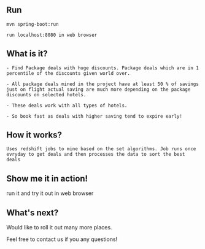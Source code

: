 
## Run 
~~~~
mvn spring-boot:run

run localhost:8080 in web browser
~~~~

## What is it?
~~~~
- Find Package deals with huge discounts. Package deals which are in 1 percentile of the discounts given world over. 

- All package deals mined in the project have at least 50 % of savings just on flight actual saving are much more depending on the package discounts on selected hotels. 

- These deals work with all types of hotels.

- So book fast as deals with higher saving tend to expire early!
~~~~

## How it works?
~~~~
Uses redshift jobs to mine based on the set algorithms. Job runs once evryday to get deals and then processes the data to sort the best deals
~~~~

## Show me it in action!
run it and try it out in web browser

## What's next?

Would like to roll it out many more places. 

Feel free to contact us if you any questions!

